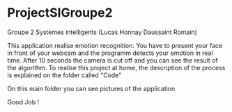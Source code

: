 # ProjectSIGroupe2
Groupe 2 Systèmes intelligents (Lucas Honnay Daussaint Romain)

This application realise emotion recognition. 
You have to present your face in front of your webcam and the programm detects your emotion in real time. 
After 10 seconds the camera is cut off and you can see the result of the algorithm. 
To realise this project at home, the description of the process is explained on the folder called "Code"

On this main folder you can see pictures of the application

Good Job !

